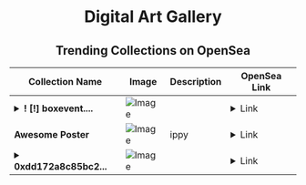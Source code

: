 <div align="center">

# Digital Art Gallery

## Trending Collections on OpenSea

| Collection Name                       | Image                                                                                     | Description                       | OpenSea Link                                                                                          |
|---------------------------------------|-------------------------------------------------------------------------------------------|-----------------------------------|--------------------------------------------------------------------------------------------------------|
| **<details><summary>! [!] boxevent....</summary>! [!] boxevent.io #004665</details>** | ![Image](https://i.seadn.io/s/raw/files/6352ed59f45815d4eb1404ca3788e6ac.jpg?w=500&auto=format?w=200&auto=format) |  | <details><summary>Link</summary>[! [!] boxevent.io #004665](https://opensea.io/collection/boxevent-io-004665)</details> |
| **Awesome Poster** | ![Image](https://i.seadn.io/s/raw/files/912ec7242c16c48239c4483771efb097.png?w=500&auto=format?w=200&auto=format) | ippy  | <details><summary>Link</summary>[Awesome Poster](https://opensea.io/collection/awesome-poster-66)</details> |
| **<details><summary>0xdd172a8c85bc2...</summary>0xdd172a8c85bc2c3b5085e687aa57b9173a93fc4a</details>** | ![Image](https://i.seadn.io/s/raw/files/662371d5e0a8665a35b37f8206b4c8fe.jpg?w=500&auto=format?w=200&auto=format) |  | <details><summary>Link</summary>[0xdd172a8c85bc2c3b5085e687aa57b9173a93fc4a](https://opensea.io/collection/0xdd172a8c85bc2c3b5085e687aa57b9173a93fc4a)</details> |

</div>